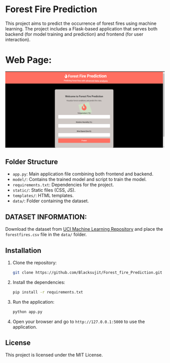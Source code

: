 # Forest Fire Prediction

This project aims to predict the occurrence of forest fires using machine learning. The project includes a Flask-based application that serves both backend (for model training and prediction) and frontend (for user interaction).

# Web Page:

![alt text](image.png)

## Folder Structure

- `app.py`: Main application file combining both frontend and backend.
- `model/`: Contains the trained model and script to train the model.
- `requirements.txt`: Dependencies for the project.
- `static/`: Static files (CSS, JS).
- `templates/`: HTML templates.
- `data/`: Folder containing the dataset.

## DATASET  INFORMATION:

Download the dataset from [UCI Machine Learning Repository](https://archive.ics.uci.edu/ml/datasets/Forest+Fires) and place the `forestfires.csv` file in the `data/` folder.

## Installation

1. Clone the repository:

     ```bash
     git clone https://github.com/Blacksujit/Forest_fire_Prediction.git
     ```

2. Install the dependencies:
    ```bash
    pip install -r requirements.txt
    ```

3. Run the application:
    ```bash
    python app.py
    ```
4. Open your browser and go to `http://127.0.0.1:5000` to use the application.

## License

This project is licensed under the MIT License.
